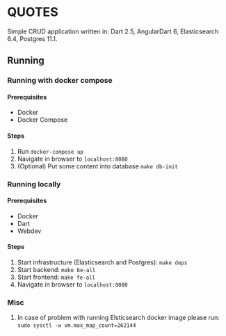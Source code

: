 # QUOTES
Simple CRUD application written in: Dart 2.5, AngularDart 6, Elasticsearch 6.4, Postgres 11.1.


## Running

### Running with docker compose

#### Prerequisites
- Docker
- Docker Compose

#### Steps
1. Run `docker-compose up`
2. Navigate in browser to `localhost:8080`
3. (Optional) Put some content into database `make db-init`

### Running locally

#### Prerequisites
- Docker
- Dart
- Webdev

#### Steps
1. Start infrastructure (Elasticsearch and Postgres): `make deps`
2. Start backend: `make be-all`
3. Start frontend: `make fe-all`
4. Navigate in browser to `localhost:8080`


### Misc
1. In case of problem with running Elsticsearch docker image please run: `sudo sysctl -w vm.max_map_count=262144`
